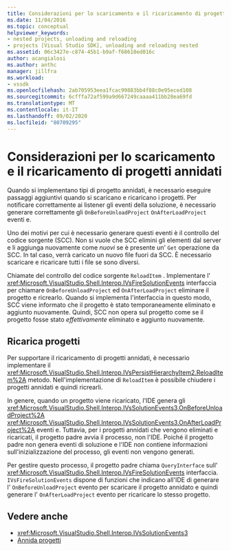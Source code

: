 ```yaml
---
title: Considerazioni per lo scaricamento e il ricaricamento di progetti annidati | Microsoft Docs
ms.date: 11/04/2016
ms.topic: conceptual
helpviewer_keywords:
- nested projects, unloading and reloading
- projects [Visual Studio SDK], unloading and reloading nested
ms.assetid: 06c3427e-c874-45b1-b9af-f68610ed016c
author: acangialosi
ms.author: anthc
manager: jillfra
ms.workload:
- vssdk
ms.openlocfilehash: 2ab705953eea1fcac99883bb4f88c0e95eced108
ms.sourcegitcommit: 6cfffa72af599a9d667249caaaa411bb28ea69fd
ms.translationtype: MT
ms.contentlocale: it-IT
ms.lasthandoff: 09/02/2020
ms.locfileid: "80709295"
---
```

# <a name="considerations-for-unloading-and-reloading-nested-projects"></a>Considerazioni per lo scaricamento e il ricaricamento di progetti annidati

Quando si implementano tipi di progetto annidati, è necessario eseguire passaggi aggiuntivi quando si scaricano e ricaricano i progetti. Per notificare correttamente ai listener gli eventi della soluzione, è necessario generare correttamente gli `OnBeforeUnloadProject` `OnAfterLoadProject` eventi e.

Uno dei motivi per cui è necessario generare questi eventi è il controllo del codice sorgente (SCC). Non si vuole che SCC elimini gli elementi dal server e li aggiunga nuovamente come *nuovi* se è presente un' `Get` operazione da SCC. In tal caso, verrà caricato un nuovo file fuori da SCC. È necessario scaricare e ricaricare tutti i file se sono diversi.

Chiamate del controllo del codice sorgente `ReloadItem` . Implementare l' <xref:Microsoft.VisualStudio.Shell.Interop.IVsFireSolutionEvents> interfaccia per chiamare `OnBeforeUnloadProject` ed `OnAfterLoadProject` eliminare il progetto e ricrearlo. Quando si implementa l'interfaccia in questo modo, SCC viene informato che il progetto è stato temporaneamente eliminato e aggiunto nuovamente. Quindi, SCC non opera sul progetto come se il progetto fosse stato *effettivamente* eliminato e aggiunto nuovamente.

## <a name="reload-projects"></a>Ricarica progetti

Per supportare il ricaricamento di progetti annidati, è necessario implementare il <xref:Microsoft.VisualStudio.Shell.Interop.IVsPersistHierarchyItem2.ReloadItem%2A> metodo. Nell'implementazione di `ReloadItem` è possibile chiudere i progetti annidati e quindi ricrearli.

In genere, quando un progetto viene ricaricato, l'IDE genera gli <xref:Microsoft.VisualStudio.Shell.Interop.IVsSolutionEvents3.OnBeforeUnloadProject%2A> <xref:Microsoft.VisualStudio.Shell.Interop.IVsSolutionEvents3.OnAfterLoadProject%2A> eventi e. Tuttavia, per i progetti annidati che vengono eliminati e ricaricati, il progetto padre avvia il processo, non l'IDE. Poiché il progetto padre non genera eventi di soluzione e l'IDE non contiene informazioni sull'inizializzazione del processo, gli eventi non vengono generati.

Per gestire questo processo, il progetto padre chiama `QueryInterface` sull' <xref:Microsoft.VisualStudio.Shell.Interop.IVsFireSolutionEvents> interfaccia. `IVsFireSolutionEvents` dispone di funzioni che indicano all'IDE di generare l' `OnBeforeUnloadProject` evento per scaricare il progetto annidato e quindi generare l' `OnAfterLoadProject` evento per ricaricare lo stesso progetto.

## <a name="see-also"></a>Vedere anche

- <xref:Microsoft.VisualStudio.Shell.Interop.IVsSolutionEvents3>
- [Annida progetti](../../extensibility/internals/nesting-projects.md)
